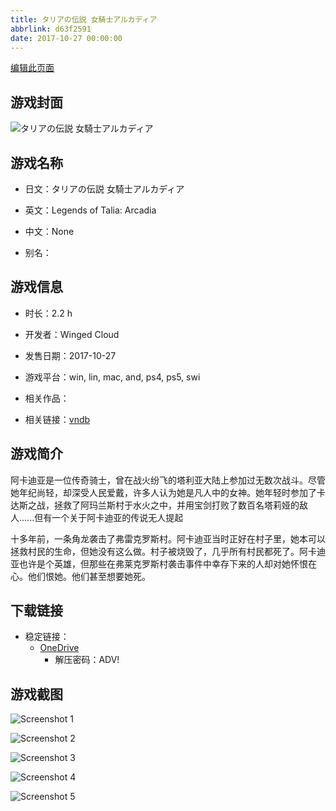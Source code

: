 ```yaml
---
title: タリアの伝説 女騎士アルカディア
abbrlink: d63f2591
date: 2017-10-27 00:00:00
---
```

[编辑此页面](https://github.com/ACG-3/ADV3-source/blob/main/source/_posts/games/%E3%82%BF%E3%83%AA%E3%82%A2%E3%81%AE%E4%BC%9D%E8%AA%AC%20%E5%A5%B3%E9%A8%8E%E5%A3%AB%E3%82%A2%E3%83%AB%E3%82%AB%E3%83%87%E3%82%A3%E3%82%A2.md)

## 游戏封面

![タリアの伝説 女騎士アルカディア](https://pan.timero.xyz/d/onedrive/img_lib_001/%E3%82%BF%E3%83%AA%E3%82%A2%E3%81%AE%E4%BC%9D%E8%AA%AC%20%E5%A5%B3%E9%A8%8E%E5%A3%AB%E3%82%A2%E3%83%AB%E3%82%AB%E3%83%87%E3%82%A3%E3%82%A2_cover.avif)


## 游戏名称

- 日文：タリアの伝説 女騎士アルカディア
- 英文：Legends of Talia: Arcadia
- 中文：None

- 别名：


## 游戏信息

- 时长：2.2 h
- 开发者：Winged Cloud
- 发售日期：2017-10-27
- 游戏平台：win, lin, mac, and, ps4, ps5, swi
- 相关作品：

- 相关链接：[vndb](https://vndb.org/v22009)


## 游戏简介

阿卡迪亚是一位传奇骑士，曾在战火纷飞的塔利亚大陆上参加过无数次战斗。尽管她年纪尚轻，却深受人民爱戴，许多人认为她是凡人中的女神。她年轻时参加了卡达斯之战，拯救了阿玛兰斯村于水火之中，并用宝剑打败了数百名塔莉娅的敌人......但有一个关于阿卡迪亚的传说无人提起

十多年前，一条角龙袭击了弗雷克罗斯村。阿卡迪亚当时正好在村子里，她本可以拯救村民的生命，但她没有这么做。村子被烧毁了，几乎所有村民都死了。阿卡迪亚也许是个英雄，但那些在弗莱克罗斯村袭击事件中幸存下来的人却对她怀恨在心。他们恨她。他们甚至想要她死。




## 下载链接

- 稳定链接：
    - [OneDrive](https://pan.timero.xyz/onedrive/adv_lib_001/%E3%82%BF%E3%83%AA%E3%82%A2%E3%81%AE%E4%BC%9D%E8%AA%AC%20%E5%A5%B3%E9%A8%8E%E5%A3%AB%E3%82%A2%E3%83%AB%E3%82%AB%E3%83%87%E3%82%A3%E3%82%A2)
        - 解压密码：ADV!



## 游戏截图


![Screenshot 1](https://pan.timero.xyz/d/onedrive/img_lib_001/%E3%82%BF%E3%83%AA%E3%82%A2%E3%81%AE%E4%BC%9D%E8%AA%AC%20%E5%A5%B3%E9%A8%8E%E5%A3%AB%E3%82%A2%E3%83%AB%E3%82%AB%E3%83%87%E3%82%A3%E3%82%A2_Screenshot_1.avif)

![Screenshot 2](https://pan.timero.xyz/d/onedrive/img_lib_001/%E3%82%BF%E3%83%AA%E3%82%A2%E3%81%AE%E4%BC%9D%E8%AA%AC%20%E5%A5%B3%E9%A8%8E%E5%A3%AB%E3%82%A2%E3%83%AB%E3%82%AB%E3%83%87%E3%82%A3%E3%82%A2_Screenshot_2.avif)

![Screenshot 3](https://pan.timero.xyz/d/onedrive/img_lib_001/%E3%82%BF%E3%83%AA%E3%82%A2%E3%81%AE%E4%BC%9D%E8%AA%AC%20%E5%A5%B3%E9%A8%8E%E5%A3%AB%E3%82%A2%E3%83%AB%E3%82%AB%E3%83%87%E3%82%A3%E3%82%A2_Screenshot_3.avif)

![Screenshot 4](https://pan.timero.xyz/d/onedrive/img_lib_001/%E3%82%BF%E3%83%AA%E3%82%A2%E3%81%AE%E4%BC%9D%E8%AA%AC%20%E5%A5%B3%E9%A8%8E%E5%A3%AB%E3%82%A2%E3%83%AB%E3%82%AB%E3%83%87%E3%82%A3%E3%82%A2_Screenshot_4.avif)

![Screenshot 5](https://pan.timero.xyz/d/onedrive/img_lib_001/%E3%82%BF%E3%83%AA%E3%82%A2%E3%81%AE%E4%BC%9D%E8%AA%AC%20%E5%A5%B3%E9%A8%8E%E5%A3%AB%E3%82%A2%E3%83%AB%E3%82%AB%E3%83%87%E3%82%A3%E3%82%A2_Screenshot_5.avif)

